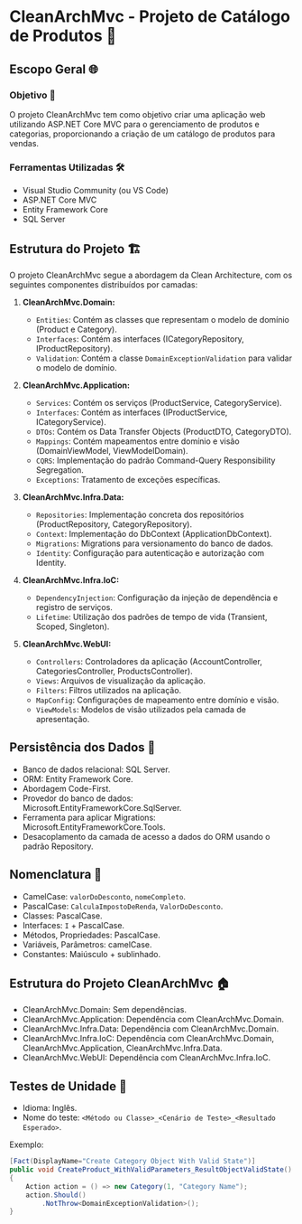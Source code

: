 # CleanArchMvc - Projeto de Catálogo de Produtos 🛒

## Escopo Geral 🌐

### Objetivo 🎯

O projeto CleanArchMvc tem como objetivo criar uma aplicação web utilizando ASP.NET Core MVC para o gerenciamento de produtos e categorias, proporcionando a criação de um catálogo de produtos para vendas.

### Ferramentas Utilizadas 🛠️

-   Visual Studio Community (ou VS Code)
-   ASP.NET Core MVC
-   Entity Framework Core
-   SQL Server

## Estrutura do Projeto 🏗️

O projeto CleanArchMvc segue a abordagem da Clean Architecture, com os seguintes componentes distribuídos por camadas:

1.  **CleanArchMvc.Domain:**
    
    -   `Entities`: Contém as classes que representam o modelo de domínio (Product e Category).
    -   `Interfaces`: Contém as interfaces (ICategoryRepository, IProductRepository).
    -   `Validation`: Contém a classe `DomainExceptionValidation` para validar o modelo de domínio.
2.  **CleanArchMvc.Application:**
    
    -   `Services`: Contém os serviços (ProductService, CategoryService).
    -   `Interfaces`: Contém as interfaces (IProductService, ICategoryService).
    -   `DTOs`: Contém os Data Transfer Objects (ProductDTO, CategoryDTO).
    -   `Mappings`: Contém mapeamentos entre domínio e visão (DomainViewModel, ViewModelDomain).
    -   `CQRS`: Implementação do padrão Command-Query Responsibility Segregation.
    -   `Exceptions`: Tratamento de exceções específicas.
3.  **CleanArchMvc.Infra.Data:**
    
    -   `Repositories`: Implementação concreta dos repositórios (ProductRepository, CategoryRepository).
    -   `Context`: Implementação do DbContext (ApplicationDbContext).
    -   `Migrations`: Migrations para versionamento do banco de dados.
    -   `Identity`: Configuração para autenticação e autorização com Identity.
4.  **CleanArchMvc.Infra.IoC:**
    
    -   `DependencyInjection`: Configuração da injeção de dependência e registro de serviços.
    -   `Lifetime`: Utilização dos padrões de tempo de vida (Transient, Scoped, Singleton).
5.  **CleanArchMvc.WebUI:**
    
    -   `Controllers`: Controladores da aplicação (AccountController, CategoriesController, ProductsController).
    -   `Views`: Arquivos de visualização da aplicação.
    -   `Filters`: Filtros utilizados na aplicação.
    -   `MapConfig`: Configurações de mapeamento entre domínio e visão.
    -   `ViewModels`: Modelos de visão utilizados pela camada de apresentação.


## Persistência dos Dados 💾

-   Banco de dados relacional: SQL Server.
-   ORM: Entity Framework Core.
-   Abordagem Code-First.
-   Provedor do banco de dados: Microsoft.EntityFrameworkCore.SqlServer.
-   Ferramenta para aplicar Migrations: Microsoft.EntityFrameworkCore.Tools.
-   Desacoplamento da camada de acesso a dados do ORM usando o padrão Repository.

## Nomenclatura 📏

-   CamelCase: `valorDoDesconto`, `nomeCompleto`.
-   PascalCase: `CalculaImpostoDeRenda`, `ValorDoDesconto`.
-   Classes: PascalCase.
-   Interfaces: `I` + PascalCase.
-   Métodos, Propriedades: PascalCase.
-   Variáveis, Parâmetros: camelCase.
-   Constantes: Maiúsculo + sublinhado.

## Estrutura do Projeto CleanArchMvc 🏠

-   CleanArchMvc.Domain: Sem dependências.
-   CleanArchMvc.Application: Dependência com CleanArchMvc.Domain.
-   CleanArchMvc.Infra.Data: Dependência com CleanArchMvc.Domain.
-   CleanArchMvc.Infra.IoC: Dependência com CleanArchMvc.Domain, CleanArchMvc.Application, CleanArchMvc.Infra.Data.
-   CleanArchMvc.WebUI: Dependência com CleanArchMvc.Infra.IoC.

## Testes de Unidade 🧪

-   Idioma: Inglês.
-   Nome do teste: `<Método ou Classe>_<Cenário de Teste>_<Resultado Esperado>`.

Exemplo:


```C#
[Fact(DisplayName="Create Category Object With Valid State")]
public void CreateProduct_WithValidParameters_ResultObjectValidState()
{
    Action action = () => new Category(1, "Category Name");
    action.Should()
        .NotThrow<DomainExceptionValidation>();
} 

